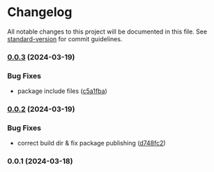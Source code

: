 # Changelog

All notable changes to this project will be documented in this file. See [standard-version](https://github.com/conventional-changelog/standard-version) for commit guidelines.

### [0.0.3](https://github.com/Geo25rey/magic-link-improved/compare/v0.0.2...v0.0.3) (2024-03-19)


### Bug Fixes

* package include files ([c5a1fba](https://github.com/Geo25rey/magic-link-improved/commit/c5a1fba6919a8fd0636025ec1613e6753940e3f3))

### [0.0.2](https://github.com/Geo25rey/magic-link-improved/compare/v0.0.1...v0.0.2) (2024-03-19)


### Bug Fixes

* correct build dir & fix package publishing ([d748fc2](https://github.com/Geo25rey/magic-link-improved/commit/d748fc258192b63fd9a39b8d91df4bdddc314810))

### 0.0.1 (2024-03-18)
